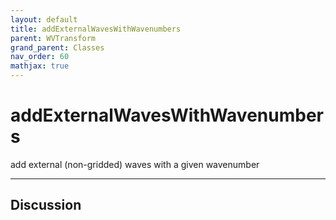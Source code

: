 ```yaml
---
layout: default
title: addExternalWavesWithWavenumbers
parent: WVTransform
grand_parent: Classes
nav_order: 60
mathjax: true
---
```


#  addExternalWavesWithWavenumbers

add external (non-gridded) waves with a given wavenumber


---

## Discussion

  
